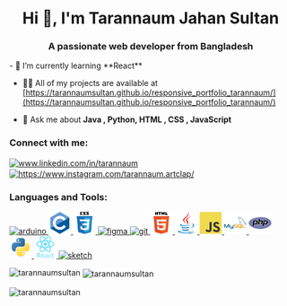 <h1 align="center">Hi 👋, I'm Tarannaum Jahan Sultan</h1>
<h3 align="center">A passionate web developer from Bangladesh</h3>
- 🌱 I’m currently learning **React**

- 👨‍💻 All of my projects are available at [https://tarannaumsultan.github.io/responsive_portfolio_tarannaum/](https://tarannaumsultan.github.io/responsive_portfolio_tarannaum/)

- 💬 Ask me about **Java , Python, HTML , CSS , JavaScript**

<!--- 📄 Know about my experiences [https://docs.google.com/document/d/1Tx570m2OIARFtpxgjV0fNDjiwYijkPWx/edit](https://docs.google.com/document/d/1Tx570m2OIARFtpxgjV0fNDjiwYijkPWx/edit)-->

<h3 align="left">Connect with me:</h3>
<p align="left">
<a href="https://linkedin.com/in/www.linkedin.com/in/tarannaum" target="blank"><img align="center" src="https://raw.githubusercontent.com/rahuldkjain/github-profile-readme-generator/master/src/images/icons/Social/linked-in-alt.svg" alt="www.linkedin.com/in/tarannaum" height="30" width="40" /></a>
<a href="https://instagram.com/https://www.instagram.com/tarannaum.artclap/" target="blank"><img align="center" src="https://raw.githubusercontent.com/rahuldkjain/github-profile-readme-generator/master/src/images/icons/Social/instagram.svg" alt="https://www.instagram.com/tarannaum.artclap/" height="30" width="40" /></a>
</p>

<h3 align="left">Languages and Tools:</h3>
<p align="left"> <a href="https://www.arduino.cc/" target="_blank" rel="noreferrer"> <img src="https://cdn.worldvectorlogo.com/logos/arduino-1.svg" alt="arduino" width="40" height="40"/> </a> <a href="https://www.cprogramming.com/" target="_blank" rel="noreferrer"> <img src="https://raw.githubusercontent.com/devicons/devicon/master/icons/c/c-original.svg" alt="c" width="40" height="40"/> </a> <a href="https://www.w3schools.com/css/" target="_blank" rel="noreferrer"> <img src="https://raw.githubusercontent.com/devicons/devicon/master/icons/css3/css3-original-wordmark.svg" alt="css3" width="40" height="40"/> </a> <a href="https://www.figma.com/" target="_blank" rel="noreferrer"> <img src="https://www.vectorlogo.zone/logos/figma/figma-icon.svg" alt="figma" width="40" height="40"/> </a> <a href="https://git-scm.com/" target="_blank" rel="noreferrer"> <img src="https://www.vectorlogo.zone/logos/git-scm/git-scm-icon.svg" alt="git" width="40" height="40"/> </a> <a href="https://www.w3.org/html/" target="_blank" rel="noreferrer"> <img src="https://raw.githubusercontent.com/devicons/devicon/master/icons/html5/html5-original-wordmark.svg" alt="html5" width="40" height="40"/> </a> <a href="https://www.java.com" target="_blank" rel="noreferrer"> <img src="https://raw.githubusercontent.com/devicons/devicon/master/icons/java/java-original.svg" alt="java" width="40" height="40"/> </a> <a href="https://developer.mozilla.org/en-US/docs/Web/JavaScript" target="_blank" rel="noreferrer"> <img src="https://raw.githubusercontent.com/devicons/devicon/master/icons/javascript/javascript-original.svg" alt="javascript" width="40" height="40"/> </a> <a href="https://www.mysql.com/" target="_blank" rel="noreferrer"> <img src="https://raw.githubusercontent.com/devicons/devicon/master/icons/mysql/mysql-original-wordmark.svg" alt="mysql" width="40" height="40"/> </a> <a href="https://www.php.net" target="_blank" rel="noreferrer"> <img src="https://raw.githubusercontent.com/devicons/devicon/master/icons/php/php-original.svg" alt="php" width="40" height="40"/> </a> <a href="https://www.python.org" target="_blank" rel="noreferrer"> <img src="https://raw.githubusercontent.com/devicons/devicon/master/icons/python/python-original.svg" alt="python" width="40" height="40"/> </a> <a href="https://reactjs.org/" target="_blank" rel="noreferrer"> <img src="https://raw.githubusercontent.com/devicons/devicon/master/icons/react/react-original-wordmark.svg" alt="react" width="40" height="40"/> </a> <a href="https://www.sketch.com/" target="_blank" rel="noreferrer"> <img src="https://www.vectorlogo.zone/logos/sketchapp/sketchapp-icon.svg" alt="sketch" width="40" height="40"/> </a> </p>

<p><img align="left" src="https://github-readme-stats.vercel.app/api/top-langs?username=tarannaumsultan&show_icons=true&locale=en&layout=compact" alt="tarannaumsultan" /></p>

<p>&nbsp;<img align="center" src="https://github-readme-stats.vercel.app/api?username=tarannaumsultan&show_icons=true&locale=en" alt="tarannaumsultan" /></p>

<p><img align="center" src="https://github-readme-streak-stats.herokuapp.com/?user=tarannaumsultan&" alt="tarannaumsultan" /></p>
